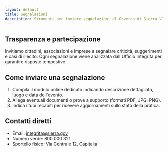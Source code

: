 ```yaml
---
layout: default
title: Segnalazioni
description: Strumenti per inviare segnalazioni al Governo di Sierra V3
---
```


<section class="content-section">
  <h2>Trasparenza e partecipazione</h2>
  <p>Invitiamo cittadini, associazioni e imprese a segnalare criticità, suggerimenti e casi di illecito. Ogni segnalazione viene analizzata dall'Ufficio Integrità per garantire risposte tempestive.</p>
</section>

<section class="content-section">
  <h2>Come inviare una segnalazione</h2>
  <ol>
    <li>Compila il modulo online dedicato indicando descrizione dettagliata, luogo e data dell'evento.</li>
    <li>Allega eventuali documenti o prove a supporto (formati PDF, JPG, PNG).</li>
    <li>Indica i tuoi recapiti per ricevere aggiornamenti sullo stato della pratica.</li>
  </ol>
</section>

<section class="content-section">
  <h2>Contatti diretti</h2>
  <ul class="contact-list">
    <li>Email: <a href="mailto:integrita@sierra.gov">integrita@sierra.gov</a></li>
    <li>Numero verde: 800 000 321</li>
    <li>Sportello fisico: Via Centrale 12, Capitalia</li>
  </ul>
</section>
